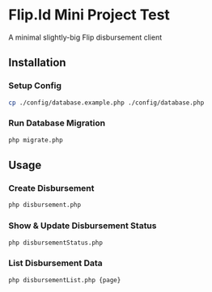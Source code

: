 # Flip.Id Mini Project Test

A minimal slightly-big Flip disbursement client

## Installation

### Setup Config

```sh
cp ./config/database.example.php ./config/database.php
```

### Run Database Migration

```sh
php migrate.php
```

## Usage

### Create Disbursement

```sh
php disbursement.php
```

### Show & Update Disbursement Status

```sh
php disbursementStatus.php
```

### List Disbursement Data

```sh
php disbursementList.php {page}
```
